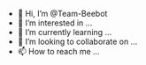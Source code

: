 - 👋 Hi, I’m @Team-Beebot
- 👀 I’m interested in ...
- 🌱 I’m currently learning ...
- 💞️ I’m looking to collaborate on ...
- 📫 How to reach me ...

<!---
Team-Beebot/Team-Beebot is a ✨ special ✨ repository because its `README.md` (this file) appears on your GitHub profile.
You can click the Preview link to take a look at your changes.
--->

